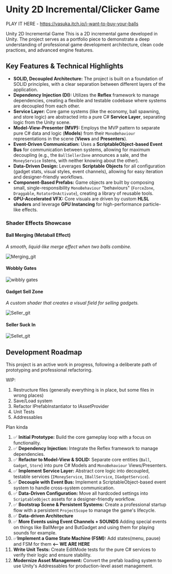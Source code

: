 # Unity 2D Incremental/Clicker Game

PLAY IT HERE - https://vasuka.itch.io/i-want-to-buy-your-balls

Unity 2D Incremental Game
This is a 2D incremental game developed in Unity. The project serves as a portfolio piece to demonstrate a deep understanding of professional game development architecture, clean code practices, and advanced engine features.

## Key Features & Technical Highlights

* **SOLID, Decoupled Architecture:** The project is built on a foundation of SOLID principles, with a clear separation between different layers of the application.
* **Dependency Injection (DI):** Utilizes the **Reflex** framework to manage dependencies, creating a flexible and testable codebase where systems are decoupled from each other.
* **Service Layer:** Core game systems (like the economy, ball spawning, and store logic) are abstracted into a pure C# **Service Layer**, separating logic from the Unity scene.
* **Model-View-Presenter (MVP):** Employs the MVP pattern to separate pure C# data and logic (**Models**) from their `MonoBehaviour` representations in the scene (**Views** and **Presenters**).
* **Event-Driven Communication:** Uses a **ScriptableObject-based Event Bus** for communication between systems, allowing for maximum decoupling (e.g., the `BallSellerZone` announces a sale, and the `MoneyService` listens, with neither knowing about the other).
* **Data-Driven Design:** Leverages **Scriptable Objects** for all configuration (gadget stats, visual styles, event channels), allowing for easy iteration and designer-friendly workflows.
* **Component-Based Prefabs:** Game objects are built by composing small, single-responsibility `MonoBehaviour` "behaviours" (`ForceZone`, `Draggable`, `RotatorOnActivate`), creating a library of reusable tools.
* **GPU-Accelerated VFX:** Core visuals are driven by custom **HLSL shaders** and leverage **GPU Instancing** for high-performance particle-like effects.




### Shader Effects Showcase

#### Ball Merging (Metaball Effect)
*A smooth, liquid-like merge effect when two balls combine.*

![Merging_git](https://github.com/user-attachments/assets/65438e40-9194-475e-a5e2-e824c688f529)

#### Wobbly Gates

![wibbly gates](https://github.com/user-attachments/assets/86a4d903-0a17-48f6-9e3a-c1fc16c1dd1c)


#### Gadget Sell Zone
*A custom shader that creates a visual field for selling gadgets.*

![Seller_git](https://github.com/user-attachments/assets/740ba7d8-9697-402e-becb-d03a6635ea59)

#### Seller Suck In
![Sellet_git](https://github.com/user-attachments/assets/75fb8afe-e02b-458c-ac3b-9866911c0830)

## Development Roadmap

This project is an active work in progress, following a deliberate path of prototyping and professional refactoring.

WIP:
1. Restructure files (generally everything is in place, but some files in wrong places)
2. Save/Load system
3. Refactor IPrefabInstantiator to IAssetProvider
4. Unit Tests
5. Addressables

Plan kinda
1.  ✅ **Initial Prototype:** Build the core gameplay loop with a focus on functionality.
2.  ✅ **Dependency Injection:** Integrate the Reflex framework to manage dependencies.
3.  ✅ **Refactor to Model-View & SOLID:** Separate core entities (`Ball`, `Gadget`, `Store`) into pure C# Models and `MonoBehaviour` Views/Presenters.
4.  ✅ **Implement Service Layer:** Abstract core logic into decoupled, testable services (`IMoneyService`, `IBallService`, `IGadgetService`).
5.  ✅ **Decouple with Event Bus:** Implement a ScriptableObject-based event system to handle cross-system communication.
6.  ✅ **Data-Driven Configuration:** Move all hardcoded settings into `ScriptableObject` assets for a designer-friendly workflow.
7.  ✅ **Bootstrap Scene & Persistent Systems:** Create a professional startup flow with a persistent `ProjectScope` to manage the game's lifecycle.
8.  ✅ **Data-driven Architecture**
9.  ✅ **More Events using Event Channels + SOUNDS** Adding special events on things like BallMerge and ButGadget and using them for playing sounds for example. 
10. ✅**Implement a Game State Machine (FSM):** Add states(menu, pause) and FSM for them **<-- WE ARE HERE**
11. **Write Unit Tests:** Create EditMode tests for the pure C# services to verify their logic and ensure stability.
12. **Modernize Asset Management:** Convert the prefab loading system to use Unity's Addressables for production-level asset management.
